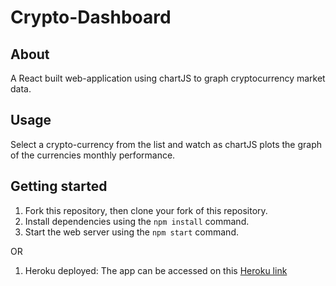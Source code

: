 # Crypto-Dashboard

## About

A React built web-application using chartJS to graph cryptocurrency market data.

## Usage

Select a crypto-currency from the list and watch as chartJS plots the graph of the currencies monthly performance.

## Getting started
1. Fork this repository, then clone your fork of this repository.
2. Install dependencies using the `npm install` command.
3. Start the web server using the `npm start` command.

OR

1. Heroku deployed: The app can be accessed on this [Heroku link](https://safe-shore-36281.herokuapp.com/")
